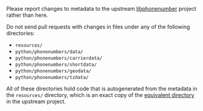 Please report changes to metadata to the upstream [libphonenumber](https://github.com/googlei18n/libphonenumber/)
project rather than here.

Do not send pull requests with changes in files under any of the following directories:

 - `resources/`
 - `python/phonenumbers/data/`
 - `python/phonenumbers/carrierdata/`
 - `python/phonenumbers/shortdata/`
 - `python/phonenumbers/geodata/`
 - `python/phonenumbers/tzdata/`

All of these directories hold code that is autogenerated from the metadata in the `resources/` directory, which is an
exact copy of the [equivalent directory](https://github.com/googlei18n/libphonenumber/tree/master/resources) in the
upstream project.

